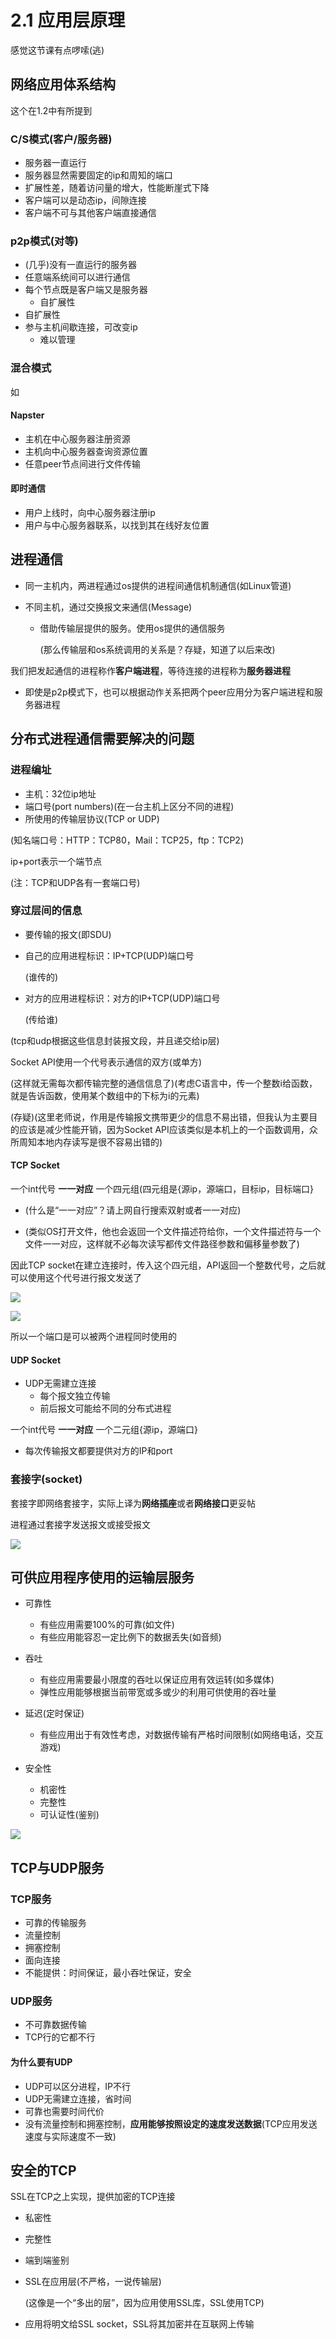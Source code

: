 # 2.1 应用层原理

感觉这节课有点啰嗦(逃)

## 网络应用体系结构

这个在1.2中有所提到

### C/S模式(客户/服务器)

- 服务器一直运行
- 服务器显然需要固定的ip和周知的端口
- 扩展性差，随着访问量的增大，性能断崖式下降
- 客户端可以是动态ip，间隙连接
- 客户端不可与其他客户端直接通信

### p2p模式(对等)

- (几乎)没有一直运行的服务器
- 任意端系统间可以进行通信
- 每个节点既是客户端又是服务器
  - 自扩展性
- 自扩展性
- 参与主机间歇连接，可改变ip
  - 难以管理

### 混合模式

如

#### Napster

- 主机在中心服务器注册资源
- 主机向中心服务器查询资源位置
- 任意peer节点间进行文件传输

#### 即时通信

- 用户上线时，向中心服务器注册ip
- 用户与中心服务器联系，以找到其在线好友位置

## 进程通信

- 同一主机内，两进程通过os提供的进程间通信机制通信(如Linux管道)

- 不同主机，通过交换报文来通信(Message)

  - 借助传输层提供的服务。使用os提供的通信服务

    (那么传输层和os系统调用的关系是？存疑，知道了以后来改)

我们把发起通信的进程称作**客户端进程**，等待连接的进程称为**服务器进程**

- 即使是p2p模式下，也可以根据动作关系把两个peer应用分为客户端进程和服务器进程

## 分布式进程通信需要解决的问题

### 进程编址

- 主机：32位ip地址
- 端口号(port numbers)(在一台主机上区分不同的进程)
- 所使用的传输层协议(TCP or UDP)

(知名端口号：HTTP：TCP80，Mail：TCP25，ftp：TCP2)

ip+port表示一个端节点

(注：TCP和UDP各有一套端口号)

### 穿过层间的信息

- 要传输的报文(即SDU)

- 自己的应用进程标识：IP+TCP(UDP)端口号

  (谁传的)

- 对方的应用进程标识：对方的IP+TCP(UDP)端口号

  (传给谁)

(tcp和udp根据这些信息封装报文段，并且递交给ip层)



Socket API使用一个代号表示通信的双方(或单方)

(这样就无需每次都传输完整的通信信息了)(考虑C语言中，传一个整数i给函数，就是告诉函数，使用某个数组中的下标为i的元素)

(存疑)(这里老师说，作用是传输报文携带更少的信息不易出错，但我认为主要目的应该是减少性能开销，因为Socket API应该类似是本机上的一个函数调用，众所周知本地内存读写是很不容易出错的)

#### TCP Socket

一个int代号    **一一对应**   一个四元组(四元组是{源ip，源端口，目标ip，目标端口}

- (什么是“一一对应”？请上网自行搜索双射或者一一对应)

- (类似OS打开文件，他也会返回一个文件描述符给你，一个文件描述符与一个文件一一对应，这样就不必每次读写都传文件路径参数和偏移量参数了)

因此TCP socket在建立连接时，传入这个四元组，API返回一个整数代号，之后就可以使用这个代号进行报文发送了

![](../image/tcp-socket-code.png)

![](../image/tcp-socket.png)

所以一个端口是可以被两个进程同时使用的

#### UDP Socket

- UDP无需建立连接
  - 每个报文独立传输
  - 前后报文可能给不同的分布式进程

一个int代号    **一一对应**   一个二元组{源ip，源端口}

- 每次传输报文都要提供对方的IP和port

### 套接字(socket)

套接字即网络套接字，实际上译为**网络插座**或者**网络接口**更妥帖

进程通过套接字发送报文或接受报文

![](../image/socket.png)

## 可供应用程序使用的运输层服务

- 可靠性
  - 有些应用需要100%的可靠(如文件)
  - 有些应用能容忍一定比例下的数据丢失(如音频)

- 吞吐
  - 有些应用需要最小限度的吞吐以保证应用有效运转(如多媒体)
  - 弹性应用能够根据当前带宽或多或少的利用可供使用的吞吐量

- 延迟(定时保证)
  - 有些应用出于有效性考虑，对数据传输有严格时间限制(如网络电话，交互游戏)

- 安全性
  - 机密性
  - 完整性
  - 可认证性(鉴别)

![](../image/app-require-transport.png)

## TCP与UDP服务

### TCP服务

- 可靠的传输服务
- 流量控制
- 拥塞控制
- 面向连接
- 不能提供：时间保证，最小吞吐保证，安全

### UDP服务

- 不可靠数据传输
- TCP行的它都不行

#### 为什么要有UDP

- UDP可以区分进程，IP不行
- UDP无需建立连接，省时间
- 可靠也需要时间代价
- 没有流量控制和拥塞控制，**应用能够按照设定的速度发送数据**(TCP应用发送速度与实际速度不一致)

## 安全的TCP

SSL在TCP之上实现，提供加密的TCP连接

- 私密性

- 完整性

- 端到端鉴别

- SSL在应用层(不严格，一说传输层)

  (这像是一个“多出的层”，因为应用使用SSL库，SSL使用TCP)

- 应用将明文给SSL socket，SSL将其加密并在互联网上传输
